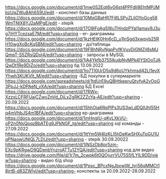 https://docs.google.com/document/d/1mw0S2Eqt6vG6st4PPFdIj8EhtMPJMbzUqZWu8Ah6S9U/edit - конспект базы данных 
https://docs.google.com/document/d/10MqGBaHR7Fj8LSPyZLliOYoGcg58WmTNlX8YJ2aMPgE/edit - stepik
https://docs.google.com/document/d/17O8lFoAgSWuTHndzPYal1amav9J3ug7jHYTcezsaE7M/edit?usp=sharing - er- диаграммы 
https://docs.google.com/document/d/1kzHEtK0Hn6cD_u1lnSgd3xwpvb25RH10wgXoBcKqSBM/edit?usp=sharing - дз/таблицы
https://docs.google.com/document/d/19FBhNRvNgpPvfKVuvDiGMZiI6sMJQmpT-S5ZRsQDol4/edit?usp=sharing - запросы в MySQL
https://docs.google.com/document/d/1jA4Ykfb3755IkujbNyMPk4lYStOoTJAQwDt1Re9DjZo/edit?usp=sharing бд 13.09.2022 
https://docs.google.com/document/d/1io7TI0UrD5s9d6oUYkhmsd42Ll1eyXYhwh3KUKVIt_M/edit?usp=sharing -БД покупки в супермаркете 
https://docs.google.com/spreadsheets/d/1tdUrE9uQBHtkepruQtyfvA2vOoG3PpJJ-kDPAeN_vXA/edit?usp=sharing БД Excеl
https://docs.google.com/document/d/17RWx-XzzxLCFRFUajCZwvZnVd_DjLxZgRK2ZZcYa-AE/edit?usp=sharing - 20.09.2022 
https://docs.google.com/document/d/15hhOja6RqPlPs3US3wLdDQlUhl55Hq4mVhbJS4m1BFA/edit?usp=sharing ер-диаграмма
https://docs.google.com/document/d/1mHngIU-qKyLXkVU-oP2n0NsQpqzBbATEg9JPkNGF_tg/edit?usp=sharing sql команды - 27.09.2022
https://docs.google.com/document/d/1ttYm5W4IzKLI5hDeKwSHXuTpGU1UqPNaowUNlQL7LDU/edit?usp=sharing - stepik 30.09.20022
https://docs.google.com/document/d/1INSzDb8pr5zm-EXc9pKRgwD9QDenbYnzroATTu12YQA/edit?usp=sharing код для видео 
https://drive.google.com/file/d/1r7m_2cwpk6t0QOjurrVU75S5fLYIL9DD/view?usp=sharing - видео б/д shop
https://docs.google.com/document/d/1Ppsc_BPcxNgJbxwIW_hrj56qMMCt18jrtB-d83ZWlyI/edit?usp=sharing- конспекты за 20.09.2022-28.09.2022
